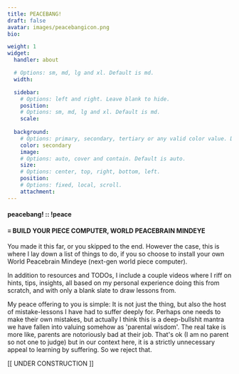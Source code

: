 ```yaml
---
title: PEACEBANG!
draft: false
avatar: images/peacebangicon.png
bio: 

weight: 1
widget:
  handler: about

  # Options: sm, md, lg and xl. Default is md.
  width:

  sidebar:
    # Options: left and right. Leave blank to hide.
    position:
    # Options: sm, md, lg and xl. Default is md.
    scale:
  
  background:
    # Options: primary, secondary, tertiary or any valid color value. Default is primary.
    color: secondary
    image:
    # Options: auto, cover and contain. Default is auto.
    size:
    # Options: center, top, right, bottom, left.
    position:
    # Options: fixed, local, scroll.
    attachment: 
---
```

#### peacebang! :: !peace
#### ≡ BUILD YOUR PIECE COMPUTER, WORLD PEACEBRAIN MINDEYE

You made it this far, or you skipped to the end. However the case, this is where I lay down a list of things to do, if you so choose to install your own World Peacebrain Mindeye (next-gen world piece computer).

In addition to resources and TODOs, I include a couple videos where I riff on hints, tips, insights, all based on my personal experience doing this from scratch, and with only a blank slate to draw lessons from.

My peace offering to you is simple: It is not just the thing, but also the host of mistake-lessons I have had to suffer deeply for. Perhaps one needs to make their own mistakes, but actually I think this is a deep-bullshit mantra we have fallen into valuing somehow as 'parental wisdom'. The real take is more like, parents are notoriously bad at their job. That's ok (I am no parent so not one to judge) but in our context here, it is a strictly unnecessary appeal to learning by suffering. So we reject that.

[[ UNDER CONSTRUCTION ]]
